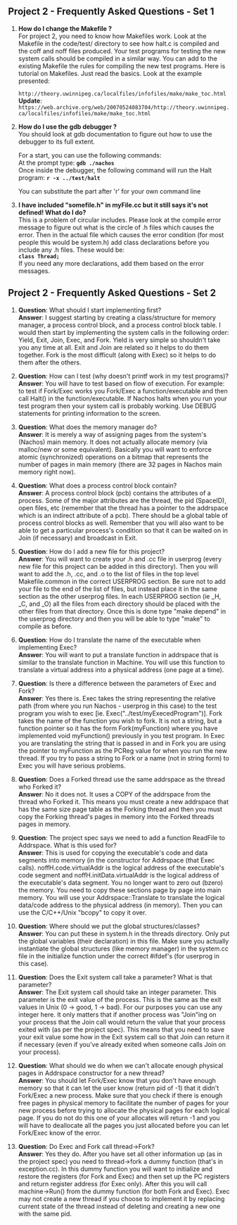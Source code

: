 ## Project 2 - Frequently Asked Questions - Set 1

1. **How do I change the Makefile ?**  
   For project 2, you need to know how Makefiles work. Look at the Makefile in the code/test/ directory to see how halt.c is compiled and the coff and noff files produced. Your test programs for testing the new system calls should be compiled in a similar way. You can add to the existing Makefile the rules for compiling the new test programs. Here is tutorial on Makefiles. Just read the basics. Look at the example presented:

   `http://theory.uwinnipeg.ca/localfiles/infofiles/make/make_toc.html`  
   **Update**:  
   `https://web.archive.org/web/20070524083704/http://theory.uwinnipeg.ca/localfiles/infofiles/make/make_toc.html`


2. **How do I use the gdb debugger ?**  
   You should look at gdb documentation to figure out how to use the debugger to its full extent.

   For a start, you can use the following commands:   
   At the prompt type: **`gdb ./nachos`**  
   Once inside the debugger, the following command will run the Halt program: **`r -x ../test/halt`**

   You can substitute the part after 'r' for your own command line


3. **I have included "somefile.h" in myFile.cc but it still says it's not defined! What do I do?**  
   This is a problem of circular includes. Please look at the compile error message to figure out what is the circle of .h files which causes the error. Then in the actual file which causes the error condition (for most people this would be system.h) add class declarations before you include any .h files. These would be:  
   **`class Thread;`**  
   If you need any more declarations, add them based on the error messages.


## Project 2 - Frequently Asked Questions - Set 2

1. **Question**: What should I start implementing first?  
   **Answer**: I suggest starting by creating a class/structure for memory manager, a process control block, and a process control block table. I would then start by implementing the system calls in the following order: Yield, Exit, Join, Exec, and Fork. Yield is very simple so shouldn't take you any time at all. Exit and Join are related so it helps to do them together. Fork is the most difficult (along with Exec) so it helps to do them after the others.

2. **Question**: How can I test (why doesn't printf work in my test programs)?  
   **Answer**: You will have to test based on flow of execution. For example: to test if Fork/Exec works you Fork/Exec a function/executable and then call Halt() in the function/executable. If Nachos halts when you run your test program then your system call is probably working. Use DEBUG statements for printing information to the screen.

3. **Question**: What does the memory manager do?  
   **Answer**: It is merely a way of assigning pages from the system's (Nachos) main memory. It does not actually allocate memory (via malloc/new or some equivalent). Basically you will want to enforce atomic (synchronized) operations on a bitmap that represents the number of pages in main memory (there are 32 pages in Nachos main memory right now).

4. **Question**: What does a process control block contain?  
   **Answer**: A process control block (pcb) contains the attributes of a process. Some of the major attributes are the thread, the pid (SpaceID), open files, etc (remember that the thread has a pointer to the addrspace which is an indirect attribute of a pcb). There should be a global table of process control blocks as well. Remember that you will also want to be able to get a particular process's condition so that it can be waited on in Join (if necessary) and broadcast in Exit.

5. **Question**: How do I add a new file for this project?  
   **Answer**: You will want to create your .h and .cc file in userprog (every new file for this project can be added in this directory). Then you will want to add the .h, .cc, and .o to the list of files in the top level Makefile.common in the correct USERPROG section. Be sure not to add your file to the end of the list of files, but instead place it in the same section as the other userprog files. In each USERPROG section (ie _H, _C, and _O) all the files from each directory should be placed with the other files from that directory. Once this is done type "make depend" in the userprog directory and then you will be able to type "make" to compile as before.

6. **Question**: How do I translate the name of the executable when implementing Exec?  
   **Answer**: You will want to put a translate function in addrspace that is similar to the translate function in Machine. You will use this function to translate a virtual address into a physical address (one page at a time).

7. **Question**: Is there a difference between the parameters of Exec and Fork?  
   **Answer**: Yes there is. Exec takes the string representing the relative path (from where you run Nachos - userprog in this case) to the test program you wish to exec [ie. Exec("../test/myExecedProgram")]. Fork takes the name of the function you wish to fork. It is not a string, but a function pointer so it has the form Fork(myFunction) where you have implemented void myFunction() previously in you test program. In Exec you are translating the string that is passed in and in Fork you are using the pointer to myFunction as the PCReg value for when you run the new thread. If you try to pass a string to Fork or a name (not in string form) to Exec you will have serious problems.

8. **Question**: Does a Forked thread use the same addrspace as the thread who Forked it?  
   **Answer**: No it does not. It uses a COPY of the addrspace from the thread who Forked it. This means you must create a new addrspace that has the same size page table as the Forking thread and then you must copy the Forking thread's pages in memory into the Forked threads pages in memory.

9. **Question**: The project spec says we need to add a function ReadFile to Addrspace. What is this used for?  
   **Answer**: This is used for copying the executable's code and data segments into memory (in the constructor for Addrspace (that Exec calls). noffH.code.virtualAddr is the logical address of the executable's code segment and noffH.initData.virtualAddr is the logical address of the executable's data segment. You no longer want to zero out (bzero) the memory. You need to copy these sections page by page into main memory. You will use your Addrspace::Translate to translate the logical data/code address to the physical address (in memory). Then you can use the C/C++/Unix "bcopy" to copy it over.

10. **Question**: Where should we put the global structures/classes?  
    **Answer**: You can put these in system.h in the threads directory. Only put the global variables (their declaration) in this file. Make sure you actually instantiate the global structures (like memory manager) in the system.cc file in the initialize function under the correct #ifdef's (for userprog in this case).

11. **Question**: Does the Exit system call take a parameter? What is that parameter?  
    **Answer**: The Exit system call should take an integer parameter. This parameter is the exit value of the process. This is the same as the exit values in Unix (0 -> good, 1 -> bad). For our purposes you can use any integer here. It only matters that if another process was "Join"ing on your process that the Join call would return the value that your process exited with (as per the project spec). This means that you need to save your exit value some how in the Exit system call so that Join can return it if necessary (even if you've already exited when someone calls Join on your process).

12. **Question**: What should we do when we can't allocate enough physical pages in Addrspace constructor for a new thread?  
    **Answer**: You should let Fork/Exec know that you don't have enough memory so that it can let the user know (return pid of -1) that it didn't Fork/Exec a new process. Make sure that you check if there is enough free pages in physical memory to facilitate the number of pages for your new process before trying to allocate the physical pages for each logical page. If you do not do this one of your allocates will return -1 and you will have to deallocate all the pages you just allocated before you can let Fork/Exec know of the error.

13. **Question**: Do Exec and Fork call thread->Fork?  
    **Answer**: Yes they do. After you have set all other information up (as in the project spec) you need to thread->fork a dummy function (that's in exception.cc). In this dummy function you will want to initialize and restore the registers (for Fork and Exec) and then set up the PC registers and return register address (for Exec only). After this you will call machine->Run() from the dummy function (for both Fork and Exec). Exec may not create a new thread if you choose to implement it by replacing current state of the thread instead of deleting and creating a new one with the same pid.


